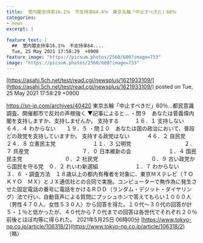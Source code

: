 ```yaml
---
title:  菅内閣支持率16.1％　不支持率64.4％　東京五輪「中止すべきだ」60％  
categories:
- news
excerpt: |
  
feature_text: |
  ##  菅内閣支持率16.1％　不支持率64....
  Tue, 25 May 2021 17:58:29  +0900
feature_image: "https://picsum.photos/2560/600?image=733"
image: "https://picsum.photos/2560/600?image=733"
---
```


[https://asahi.5ch.net/test/read.cgi/newsplus/1621933109/](https://asahi.5ch.net/test/read.cgi/newsplus/1621933109/)
posted on Tue, 25 May 2021 17:58:29  +0900

<!--more-->

https://sn-jp.com/archives/40420 東京五輪「中止すべきだ」60％…都民意識調査、開催都市で反対の声根強く ▼記事によると… ・問９　あなたは菅義偉内閣を支持しますか、支持しませんか。 支持する　　　１６．１ 支持しない　　６４．４ わからない　　１９．５ ・問１０　あなたは国の政治において、普段どの政党を支持していますか。 支持する政党はない 　　　４６．２ 自民党　　　　　　　　　２４．８ 立憲民主党　　　　　　　１１．３ 公明党　　　　　　　　　　２．７ 共産党　　　　　　　　　　７．０ 日本維新の会　　　　　　　１．４ 国民民主党　　　　　　　　０．２ 社民党　　　　　　　　　　０．９ 古い政党から国民を守る党　０．２ れいわ新選組　　　　　　　１．７ わからない　　　　　　　　３．６ ・調査方法　１８歳以上の都内有権者を対象に、東京ＭＸテレビ（ＴＯＫＹＯ　ＭＸ）とＪＸ通信社との合同で実施。コンピューターで無作為に発生させた固定電話の番号に電話をかけるＲＤＤ（ランダム・デジット・ダイヤリング）法で行い、自動音声による質問にプッシュホンで答えてもらい１０００人（男性４７０人、女性５３０人）から回答を得た。１０代〜３０代の回答が計５・１％と低かったが、４０代から７０代までの回答は各世代でそれぞれ２０％前後とほぼ均等に得られた。 2021年5月25日 06時00分 [https://www.tokyo-np.co.jp/article/106318/2](https://www.tokyo-np.co.jp/article/106318/2) （略）
